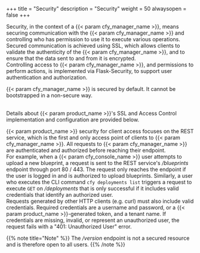 +++
title = "Security"
description = "Security"
weight = 50
alwaysopen = false
+++

Security, in the context of a {{< param cfy_manager_name >}}, means securing communication with the {{< param cfy_manager_name >}} and controlling who
has permission to use it to execute various operations.
<br>Secured communication is achieved using SSL, which allows clients to validate the authenticity of the {{< param cfy_manager_name >}},
and to ensure that the data sent to and from it is encrypted.<br>
Controlling access to {{< param cfy_manager_name >}}, and permissions to perform actions, is implemented via Flask-Security, to support user authentication and authorization.

{{< param cfy_manager_name >}} is secured by default. It cannot be bootstrapped in a non-secure way.

<br>Details about {{< param product_name >}}'s SSL and Access Control implementation and configuration are provided below.

{{< param product_name >}} security for client access focuses on the REST service, which is the first and only access point of clients to
{{< param cfy_manager_name >}}. All requests to {{< param cfy_manager_name >}} are authenticated and authorized before reaching their endpoint.
<br>
For example, when a {{< param cfy_console_name >}} user attempts to upload a new blueprint, a request is sent to the REST service's
*/blueprints* endpoint through port 80 / 443. The request only reaches the endpoint if the user is logged in and is authorized to upload
blueprints. Similarly, a user who executes the CLI command `cfy deployments list` triggers a request to execute `GET` on
*/deployments* that is only successful if it includes valid credentials that identify an authorized
user.
<br>Requests generated by other HTTP clients (e.g. curl) must also include valid credentials. Required credentials are a username and password, or a {{< param product_name >}}-generated token, and a tenant name. If credentials are missing, invalid, or represent an unauthorized user, the request fails with a "401: Unauthorized User"
error.

{{% note title="Note" %}}
The */version* endpoint is not a secured resource and is therefore open to all users.
{{% /note %}}